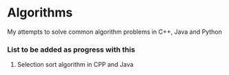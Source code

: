 # Algorithms
My attempts to solve common algorithm problems in C++, Java and Python

### List to be added as progress with this 
1. Selection sort algorithm in CPP and Java